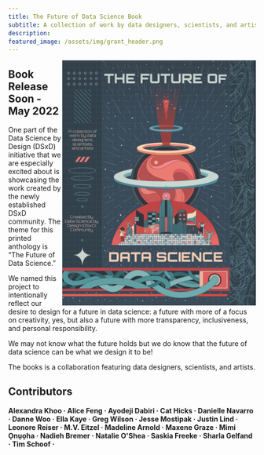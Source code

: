 ```yaml
---
title: The Future of Data Science Book
subtitle: A collection of work by data designers, scientists, and artists
description: 
featured_image: /assets/img/grant_header.png
---
```


<img src="../assets/img/book_cover.png" alt="Introducing Grants Science Fiction Poster.  Planets, data visualizations, stars, and rocket man above a futuristic city." align="right" height="500">

## Book Release Soon - May 2022

One part of the Data Science by Design (DSxD) initiative that we are especially excited about is showcasing the work created by the newly established DSxD community. The theme for this printed anthology is “The Future of Data Science.”

We named this project to intentionally reflect our desire to design for a future in data science: a future with more of a focus on creativity, yes, but also a future with more transparency, inclusiveness, and personal responsibility.

We may not know what the future holds but we do know that the future of data science can be what we design it to be!

The books is a collaboration featuring data designers, scientists, and artists. 


## Contributors

<b> 
Alexandra Khoo <span>&#183;</span>
Alice Feng <span>&#183;</span>
Ayodeji Dabiri <span>&#183;</span>
Cat Hicks <span>&#183;</span>
Danielle Navarro <span>&#183;</span>
Danne Woo <span>&#183;</span>
Ella Kaye <span>&#183;</span>
Greg Wilson <span>&#183;</span>
Jesse Mostipak <span>&#183;</span>
Justin Lind <span>&#183;</span>
Leonore Reiser <span>&#183;</span>
M.V. Eitzel <span>&#183;</span>
Madeline Arnold <span>&#183;</span>
Maxene Graze <span>&#183;</span>
Mimi Ọnụọha <span>&#183;</span>
Nadieh Bremer <span>&#183;</span>
Natalie O'Shea <span>&#183;</span>
Saskia Freeke <span>&#183;</span>
Sharla Gelfand <span>&#183;</span>
Tim Schoof <span>&#183;</span> 
</b>



